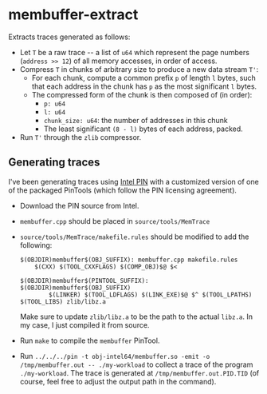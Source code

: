 # membuffer-extract

Extracts traces generated as follows:
- Let `T` be a raw trace -- a list of `u64` which represent the page numbers
  (`address >> 12`) of all memory accesses, in order of access.
- Compress `T` in chunks of arbitrary size to produce a new data stream `T'`:
    - For each chunk, compute a common prefix `p` of length `l` bytes, such
      that each address in the chunk has `p` as the most significant `l` bytes.
    - The compressed form of the chunk is then composed of (in order):
        - `p: u64`
        - `l: u64`
        - `chunk_size: u64`: the number of addresses in this chunk
        - The least significant `(8 - l)` bytes of each address, packed.
- Run `T'` through the `zlib` compressor.


## Generating traces

I've been generating traces using [Intel PIN][pin] with a customized version of
one of the packaged PinTools (which follow the PIN licensing agreement).

- Download the PIN source from Intel.
- `membuffer.cpp` should be placed in `source/tools/MemTrace` 
- `source/tools/MemTrace/makefile.rules` should be modified to add the following:

    ```make
    $(OBJDIR)membuffer$(OBJ_SUFFIX): membuffer.cpp makefile.rules
        $(CXX) $(TOOL_CXXFLAGS) $(COMP_OBJ)$@ $<

    $(OBJDIR)membuffer$(PINTOOL_SUFFIX): $(OBJDIR)membuffer$(OBJ_SUFFIX)
            $(LINKER) $(TOOL_LDFLAGS) $(LINK_EXE)$@ $^ $(TOOL_LPATHS) $(TOOL_LIBS) zlib/libz.a
    ```

    Make sure to update `zlib/libz.a` to be the path to the actual `libz.a`. In
    my case, I just compiled it from source.

- Run `make` to compile the `membuffer` PinTool.
- Run `../../../pin -t obj-intel64/membuffer.so -emit -o /tmp/membuffer.out -- ./my-workload`
    to collect a trace of the program `./my-workload`. The trace is generated
    at `/tmp/membuffer.out.PID.TID` (of course, feel free to adjust the output
    path in the command).

[pin]: https://software.intel.com/en-us/articles/pin-a-dynamic-binary-instrumentation-tool

